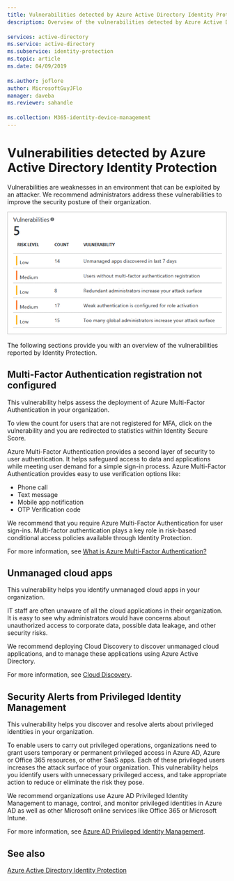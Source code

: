 ```yaml
---
title: Vulnerabilities detected by Azure Active Directory Identity Protection
description: Overview of the vulnerabilities detected by Azure Active Directory Identity Protection.

services: active-directory
ms.service: active-directory
ms.subservice: identity-protection
ms.topic: article
ms.date: 04/09/2019

ms.author: joflore
author: MicrosoftGuyJFlo
manager: daveba
ms.reviewer: sahandle

ms.collection: M365-identity-device-management
---
```

# Vulnerabilities detected by Azure Active Directory Identity Protection

Vulnerabilities are weaknesses in an environment that can be exploited by an attacker. We recommend administrators address these vulnerabilities to improve the security posture of their organization.

![Vulnerabilities reported by Identity Protection](./media/vulnerabilities/identity-protection-vulnerabilities.png)

The following sections provide you with an overview of the vulnerabilities reported by Identity Protection.

## Multi-Factor Authentication registration not configured

This vulnerability helps assess the deployment of Azure Multi-Factor Authentication in your organization.

To view the count for users that are not registered for MFA, click on the vulnerability and you are redirected to statistics within Identity Secure Score.

Azure Multi-Factor Authentication provides a second layer of security to user authentication. It helps safeguard access to data and applications while meeting user demand for a simple sign-in process. Azure Multi-Factor Authentication provides easy to use verification options like:

* Phone call
* Text message
* Mobile app notification
* OTP Verification code

We recommend that you require Azure Multi-Factor Authentication for user sign-ins. Multi-factor authentication plays a key role in risk-based conditional access policies available through Identity Protection.

For more information, see [What is Azure Multi-Factor Authentication?](../authentication/multi-factor-authentication.md)

## Unmanaged cloud apps

This vulnerability helps you identify unmanaged cloud apps in your organization.

IT staff are often unaware of all the cloud applications in their organization. It is easy to see why administrators would have concerns about unauthorized access to corporate data, possible data leakage, and other security risks.

We recommend deploying Cloud Discovery to discover unmanaged cloud applications, and to manage these applications using Azure Active Directory.

For more information, see [Cloud Discovery](/cloud-app-security/set-up-cloud-discovery).

## Security Alerts from Privileged Identity Management

This vulnerability helps you discover and resolve alerts about privileged identities in your organization.  

To enable users to carry out privileged operations, organizations need to grant users temporary or permanent privileged access in Azure AD, Azure or Office 365 resources, or other SaaS apps. Each of these privileged users increases the attack surface of your organization. This vulnerability helps you identify users with unnecessary privileged access, and take appropriate action to reduce or eliminate the risk they pose.

We recommend organizations use Azure AD Privileged Identity Management to manage, control, and monitor privileged identities in Azure AD as well as other Microsoft online services like Office 365 or Microsoft Intune.

For more information, see [Azure AD Privileged Identity Management](../privileged-identity-management/pim-configure.md).

## See also

[Azure Active Directory Identity Protection](../active-directory-identityprotection.md)
